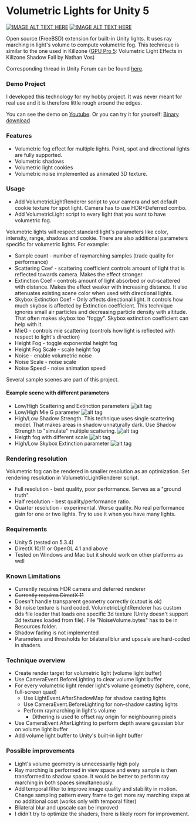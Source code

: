 # Volumetric Lights for Unity 5
[![IMAGE ALT TEXT HERE](https://bqu2ya-dm2305.files.1drv.com/y3mSxIn4D7Zx9td_2NWn3yZu6024l3GC9-8fKVrnivLnjVDxyiZ9SgNVjycxd1AX_bjaVZnWVqwu0TonTrdLqbi1RrIX_8eiTQx_7u38GzTOYj9zHKnEZ2Fz97TykfO2OAdQv_nndYI0_lwAAWwFwO08pnGCRgzjOYEBCAStMnf9UQ?width=1167&height=653&cropmode=none)](https://www.youtube.com/watch?v=JPxLCYXB-8A) [![IMAGE ALT TEXT HERE](https://agu0ya-dm2305.files.1drv.com/y3mnqQ4pzhZdF4k3Z7Fv_QApkSe2XWNtBUwVwrinyrbIuJt6Stv3XubFLqom7tLWehG9MCapT3z6njzfQeZbobiilFRe_2qJcE8f0gpENxg3_ccxGOMjV4Zi3GcwKhaf1iVdpq1d9p4I9QhflIlj2TdlEWWNcaklBpPJ8A5IZmCtcs?width=1167&height=650&cropmode=none)](https://www.youtube.com/watch?v=ElaPJyzR504)

Open source (FreeBSD) extension for built-in Unity lights. It uses ray marching in light's volume to compute volumetric fog. This technique is similar to the one used in Killzone ([GPU Pro 5](http://www.amazon.com/GPU-Pro-Advanced-Rendering-Techniques/dp/1482208636): Volumetric Light Effects in Killzone Shadow Fall by Nathan Vos)

Corresponding thread in Unity Forum can be found [here](http://forum.unity3d.com/threads/true-volumetric-lights-open-source-soon.390818/).

### Demo Project
I developed this technology for my hobby project. It was never meant for real use and it is therefore little rough around the edges.

You can see the demo on [Youtube](https://www.youtube.com/watch?v=JPxLCYXB-8A).
Or you can try it for yourself: [Binary download](https://onedrive.live.com/redir?resid=D65A46249BFF9056!40295&authkey=!AAK3X7BJ_nr3IhE&ithint=file%2czip)
### Features
* Volumetric fog effect for multiple lights. Point, spot  and directional lights are fully supported.
* Volumetric shadows
* Volumetric light cookies
* Volumetric noise implemented as animated 3D texture.

### Usage
* Add VolumetricLightRenderer script to your camera and set default cookie texture for spot light. Camera has to use HDR+Deferred combo.
* Add VolumetricLight script to every light that you want to have volumetric fog.

Volumetric lights will respect standard light's parameters like color, intensity, range, shadows and cookie. There are also additional parameters specific for volumetric lights. For example:
* Sample count - number of raymarching samples (trade quality for performance)
* Scattering Coef - scattering coefficient controls amount of light that is reflected towards camera. Makes the effect stronger.
* Extinction Coef - controls amount of light absorbed or out-scattered with distance. Makes the effect weaker with increasing distance. It also attenuates existing scene color when used with directional lights.
* Skybox Extinction Coef - Only affects directional light. It controls how much skybox is affected by Extinction coefficient. This technique ignores small air particles and decreasing particle density with altitude. That often makes skybox too "foggy". Skybox extinction coefficient can help with it.
* MieG - controls mie scattering (controls how light is reflected with respect to light's direction)
* Height Fog - toggle exponential height fog
* Height Fog Scale - scale height fog
* Noise - enable volumetric noise
* Noise Scale - noise scale
* Noise Speed - noise animation speed

Several sample scenes are part of this project.

#### Example scene with different parameters
* Low/High Scattering and Extinction parameters
![alt tag](https://agu1ya-dm2305.files.1drv.com/y3mgo5ud5huq-SUjw4z8gGjB9JBoWBhIerh46Oh18e6GVoy7lR6vffSZeK50e7FnTINV04B20jmSGiyRrodTTVgYGkZ00goIWjvKMaxMQS9eygkKSKansmWCHR0lzJ-v0Rag8-_h4-iJZjD304lRqSmgHT7KAZpNJIeRnihNJ4Y03k?width=2338&height=650&cropmode=none)
* Low/High Mie G parameter
![alt tag](https://agupya-dm2305.files.1drv.com/y3mobk9viWO3q53gQlSGj7Libj929UoUR4WlQBu5aY5K57aBg3dly30hnHi7sLZwO1_OTPqvXb9Ifa3L46HFuuNZ_AEMijAK3hFJagQ-uxUHUCI5E5fSVFIpYGgeF_yS7AQwi-sloHyxFwdg4vD46aujZDYxlRCFG006cU-f_y4BnE?width=2338&height=650&cropmode=none)
* High/Low Shadow Strength. This technique uses single scattering model. That makes areas in shadow unnaturally dark. Use Shadow Strength to "simulate" multiple scattering.
![alt tag](https://aguqya-dm2305.files.1drv.com/y3mQZxpA5UbrBUPIMo44IfWChUXznaOaxBLbyqcCL-SN2y_o7mz8CJudvjWR_PdfwqPJ2i7VXIqO917oUBGhYkj-KS1pFXPHJk-GYQ_HPLmWKtDvwcqKDKPYwJy3JzQQE9IP38OIA6yQViA4olICpZkxmPpqhmYZbHemwdc5vEyz0s?width=2338&height=650&cropmode=none)
* Heigth fog with different scale
![alt tag](https://bqu4ya-dm2305.files.1drv.com/y3mmmE_KTmAE9MRLeoYFM3wkPDDjcUJyDA89Z1yorEND1GWkp4pW3Xo6iEdSQa0r8Ciz1hXT6XFufQQGO1id3vfybIgX2vw9hhJpwLGm4SMQ33CKdtnVkTTct_tYN0tW_g5cfXyNxFBEPshRUuP_-idZf5Hg4qaU5zrc8m6kIeDbZg?width=2338&height=650&cropmode=none)
* High/Low Skybox Extinction parameter
![alt tag](https://bqu3ya-dm2305.files.1drv.com/y3mxWdkqeJLzQKmg9OI8Xd2P0cZ1YAs6g5n0CihQLpcyfigapIjFUTYvVo4-vikHtMfMwyOoQMsprqydKNaDgEHwckqNx6ATTqcuNEanUQ9256-D4l3iSConnDO12nk9y_lIm_Ztu7Fuib7G7mW1rgF4Rc5tJOiwLIN7l08_4fTZAc?width=2338&height=650&cropmode=none)

### Rendering resolution
Volumetric fog can be rendered in smaller resolution as an optimization. Set rendering resolution in VolumetricLightRenderer script.
* Full resolution - best quality, poor performance. Serves as a "ground truth".
* Half resolution - best quality/performance ratio.
* Quarter resolution - experimental. Worse quality. No real performance gain for one or two lights. Try to use it when you have many lights.

### Requirements
* Unity 5 (tested on 5.3.4)
* DirectX 10/11 or OpenGL 4.1 and above
* Tested on Windows and Mac but it should work on other platforms as well

### Known Limitations
* Currently requires HDR camera and deferred renderer
* ~~Currently requires DirectX 11~~
* Doesn't handle transparent geometry correctly (cutout is ok)
* 3d noise texture is hard coded. VolumetricLightRenderer has custom dds file loader that loads one specific 3d texture (Unity doesn't support 3d textures loaded from file). File "NoiseVolume.bytes" has to be in Resources folder.
* Shadow fading is not implemented
* Parameters and thresholds for bilateral blur and upscale are hard-coded in shaders. 

### Technique overview
* Create render target for volumetric light (volume light buffer)
* Use CameraEvent.BeforeLighting to clear volume light buffer
* For every volumetric light render light's volume geometry (sphere, cone, full-screen quad)
  * Use LightEvent.AfterShadowMap for shadow casting lights​
  * Use CameraEvent.BeforeLighting for non-shadow casting lights​
  * Perform raymarching in light's volume​
    * Dithering is used to offset ray origin for neighbouring pixels​
* Use CameraEvent.AfterLighting to perform depth aware gaussian blur on volume light buffer
* Add volume light buffer to Unity's built-in light buffer

### Possible improvements
* Light's volume geometry is unnecessarily high poly
* Ray marching is performed in view space and every sample is then transformed to shadow space. It would be better to perform ray marching in both spaces simultaneously.
* Add temporal filter to improve image quality and stability in motion. Change sampling pattern every frame to get more ray marching steps at no additional cost (works only with temporal filter)
* Bilateral blur and upscale can be improved
* I didn't try to optimize the shaders, there is likely room for improvement.
